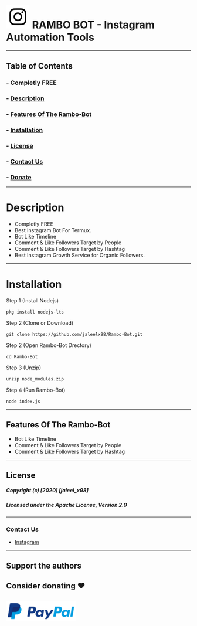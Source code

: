 # ![Image](Instagram2016_white-(64px).png) RAMBO BOT - Instagram Automation Tools

----
## Table of Contents
### - Completly FREE
### - [Description](#description)
### - [Features Of The Rambo-Bot](#features-of-the-rambo-bot)
### - [Installation](#installation)
### - [License](#license)
### - [Contact Us](#contact-us)
### - [Donate](#donate)
----

# Description

- Completly FREE
- Best Instagram Bot For Termux. 
- Bot Like Timeline
- Comment & Like Followers Target by People
- Comment & Like Followers Target by Hashtag
- Best Instagram Growth Service for Organic Followers.

----

# Installation

Step 1 (Install Nodejs)
```
pkg install nodejs-lts
```
Step 2 (Clone or Download)
```
git clone https://github.com/jaleelx98/Rambo-Bot.git
```
Step 2 (Open Rambo-Bot Drectory)
```
cd Rambo-Bot
```
Step 3 (Unzip)
```
unzip node_modules.zip
```
Step 4 (Run Rambo-Bot)
```
node index.js
```
---


## Features Of The Rambo-Bot

* Bot Like Timeline
* Comment & Like Followers Target by People
* Comment & Like Followers Target by Hashtag

---
## License
##### Copyright (c) [2020] [jaleel_x98]
##### Licensed under the Apache License, Version 2.0
---
### Contact Us
- [Instagram]( https://instagram.com/jaleel_x98 )

---
## Support the authors
## Consider donating ❤️
<a href="https://paypal.me/Jaleelx98"><img src="https://github.com/jaleelx98/Rambo-Bot/blob/main/src/580b57fcd9996e24bc43c530.png" align="left" height="55" ></a>
---


